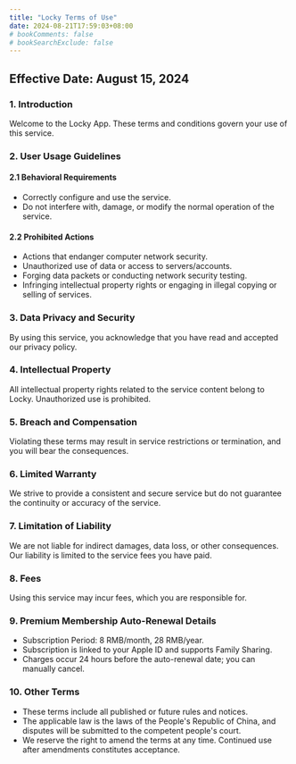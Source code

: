 ```yaml
---
title: "Locky Terms of Use"
date: 2024-08-21T17:59:03+08:00
# bookComments: false
# bookSearchExclude: false
---
```


## Effective Date: August 15, 2024

### 1. Introduction
Welcome to the Locky App. These terms and conditions govern your use of this service.

### 2. User Usage Guidelines
#### 2.1 Behavioral Requirements
- Correctly configure and use the service.
- Do not interfere with, damage, or modify the normal operation of the service.

#### 2.2 Prohibited Actions
- Actions that endanger computer network security.
- Unauthorized use of data or access to servers/accounts.
- Forging data packets or conducting network security testing.
- Infringing intellectual property rights or engaging in illegal copying or selling of services.

### 3. Data Privacy and Security
By using this service, you acknowledge that you have read and accepted our privacy policy.

### 4. Intellectual Property
All intellectual property rights related to the service content belong to Locky. Unauthorized use is prohibited.

### 5. Breach and Compensation
Violating these terms may result in service restrictions or termination, and you will bear the consequences.

### 6. Limited Warranty
We strive to provide a consistent and secure service but do not guarantee the continuity or accuracy of the service.

### 7. Limitation of Liability
We are not liable for indirect damages, data loss, or other consequences. Our liability is limited to the service fees you have paid.

### 8. Fees
Using this service may incur fees, which you are responsible for.

### 9. Premium Membership Auto-Renewal Details
- Subscription Period: 8 RMB/month, 28 RMB/year.
- Subscription is linked to your Apple ID and supports Family Sharing.
- Charges occur 24 hours before the auto-renewal date; you can manually cancel.

### 10. Other Terms
- These terms include all published or future rules and notices.
- The applicable law is the laws of the People's Republic of China, and disputes will be submitted to the competent people's court.
- We reserve the right to amend the terms at any time. Continued use after amendments constitutes acceptance.